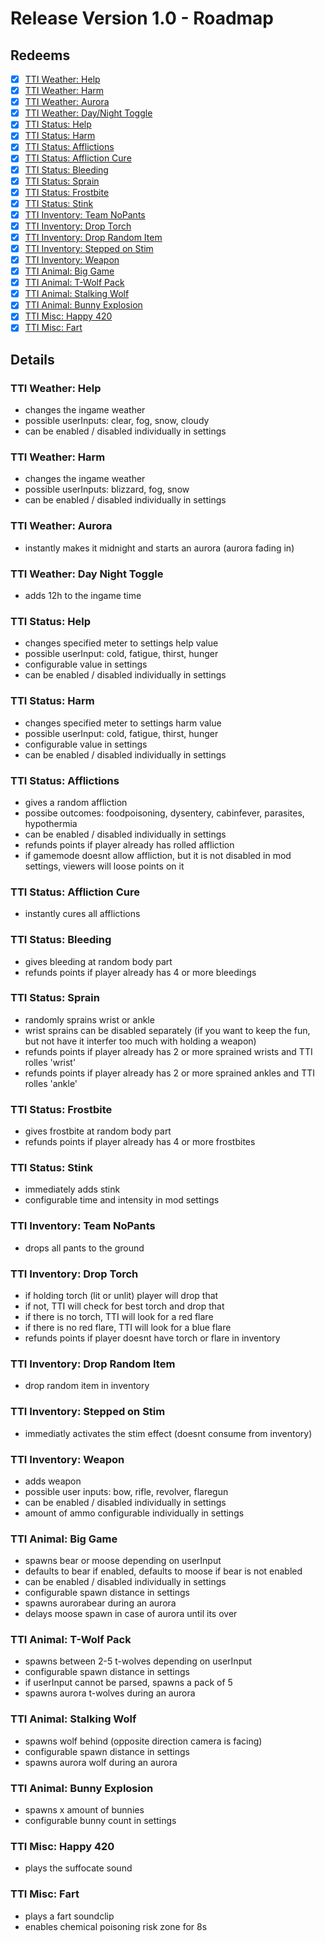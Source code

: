 # Release Version 1.0 - Roadmap

## Redeems

- [x] [TTI Weather: Help](#tti-weather-help)
- [x] [TTI Weather: Harm](#tti-weather-harm) 
- [x] [TTI Weather: Aurora](#tti-weather-aurora) 
- [x] [TTI Weather: Day/Night Toggle](#tti-weather-day-night-toggle)
- [x] [TTI Status: Help](#tti-status-help) 
- [x] [TTI Status: Harm](#tti-status-harm)
- [x] [TTI Status: Afflictions](#tti-status-afflictions)
- [x] [TTI Status: Affliction Cure](#tti-status-affliction-cure)
- [x] [TTI Status: Bleeding](#tti-status-bleeding)
- [x] [TTI Status: Sprain](#tti-status-sprain)
- [x] [TTI Status: Frostbite](#tti-status-frostbite)
- [x] [TTI Status: Stink](#tti-status-stink)
- [x] [TTI Inventory: Team NoPants](#tti-inventory-team-nopants)
- [x] [TTI Inventory: Drop Torch](#tti-inventory-drop-torch) 
- [x] [TTI Inventory: Drop Random Item](#tti-inventory-drop-random-item)
- [x] [TTI Inventory: Stepped on Stim](#tti-inventory-stepped-on-stim)
- [x] [TTI Inventory: Weapon](#tti-inventory-weapon)
- [x] [TTI Animal: Big Game](#tti-animal-big-game) 
- [x] [TTI Animal: T-Wolf Pack](#tti-animal-t-wolf-pack)
- [x] [TTI Animal: Stalking Wolf](#tti-animal-stalking-wolf)
- [x] [TTI Animal: Bunny Explosion](#tti-animal-bunny-explosion)
- [x] [TTI Misc: Happy 420](#tti-misc-happy-420)
- [x] [TTI Misc: Fart](#tti-misc-fart)

## Details

### TTI Weather: Help
- changes the ingame weather
- possible userInputs: clear, fog, snow, cloudy
- can be enabled / disabled individually in settings

### TTI Weather: Harm 
- changes the ingame weather
- possible userInputs: blizzard, fog, snow
- can be enabled / disabled individually in settings

### TTI Weather: Aurora
- instantly makes it midnight and starts an aurora (aurora fading in)

### TTI Weather: Day Night Toggle
- adds 12h to the ingame time

### TTI Status: Help 
- changes specified meter to settings help value
- possible userInput: cold, fatigue, thirst, hunger
- configurable value in settings
- can be enabled / disabled individually in settings

### TTI Status: Harm
- changes specified meter to settings harm value
- possible userInput: cold, fatigue, thirst, hunger
- configurable value in settings
- can be enabled / disabled individually in settings

### TTI Status: Afflictions
- gives a random affliction
- possibe outcomes: foodpoisoning, dysentery, cabinfever, parasites, hypothermia
- can be enabled / disabled individually in settings
- refunds points if player already has rolled affliction
- if gamemode doesnt allow affliction, but it is not disabled in mod settings, viewers will loose points on it

### TTI Status: Affliction Cure
- instantly cures all afflictions

### TTI Status: Bleeding
- gives bleeding at random body part
- refunds points if player already has 4 or more bleedings

### TTI Status: Sprain
- randomly sprains wrist or ankle
- wrist sprains can be disabled separately (if you want to keep the fun, but not have it interfer too much with holding a weapon)
- refunds points if player already has 2 or more sprained wrists and TTI rolles 'wrist'
- refunds points if player already has 2 or more sprained ankles and TTI rolles 'ankle'

### TTI Status: Frostbite
- gives frostbite at random body part
- refunds points if player already has 4 or more frostbites

### TTI Status: Stink
- immediately adds stink 
- configurable time and intensity in mod settings

### TTI Inventory: Team NoPants
- drops all pants to the ground

### TTI Inventory: Drop Torch
- if holding torch (lit or unlit) player will drop that
- if not, TTI will check for best torch and drop that
- if there is no torch, TTI will look for a red flare
- if there is no red flare, TTI will look for a blue flare
- refunds points if player doesnt have torch or flare in inventory

### TTI Inventory: Drop Random Item
- drop random item in inventory

### TTI Inventory: Stepped on Stim
- immediatly activates the stim effect (doesnt consume from inventory)

### TTI Inventory: Weapon
- adds weapon
- possible user inputs: bow, rifle, revolver, flaregun
- can be enabled / disabled individually in settings
- amount of ammo configurable individually in settings

### TTI Animal: Big Game
- spawns bear or moose depending on userInput
- defaults to bear if enabled, defaults to moose if bear is not enabled
- can be enabled / disabled individually in settings
- configurable spawn distance in settings
- spawns aurorabear during an aurora
- delays moose spawn in case of aurora until its over

### TTI Animal: T-Wolf Pack
- spawns between 2-5 t-wolves depending on userInput
- configurable spawn distance in settings
- if userInput cannot be parsed, spawns a pack of 5
- spawns aurora t-wolves during an aurora

### TTI Animal: Stalking Wolf
- spawns wolf behind (opposite direction camera is facing)
- configurable spawn distance in settings
- spawns aurora wolf during an aurora

### TTI Animal: Bunny Explosion
- spawns x amount of bunnies
- configurable bunny count in settings

### TTI Misc: Happy 420
- plays the suffocate sound

### TTI Misc: Fart
- plays a fart soundclip
- enables chemical poisoning risk zone for 8s